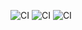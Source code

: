 
![CI](https://github.com/Mutestock/amb/workflows/deploy/badge.svg)
![CI](https://github.com/Mutestock/amb/workflows/rust/badge.svg)
![CI](https://github.com/Mutestock/amb/workflows/vue/badge.svg)
